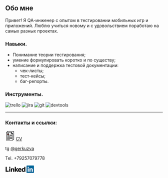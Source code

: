 ## Обо мне

Привет! 
Я QA-инженер с опытом в тестировании мобильных игр и приложений. Люблю учиться новому и с удовольствием поработаю на самых разных проектах.

### Навыки.

- Понимание теории тестирования;
- умение формулировать коротко и по существу;
- написание и поддержка тестовой документации:
  - чек-листы;
  - тест-кейсы;
  - баг-репорты.


### Инструменты.
![trello](https://img.shields.io/badge/Trello-090909)
![jira](https://img.shields.io/badge/Jira-090909)
![git](https://img.shields.io/badge/Git-090909)
![devtools](https://img.shields.io/badge/DevTools-090909)


___


### Контакты и ссылки:

  ![cv](https://github.com/Gerkuz/Gerkuz/blob/main/assets/cv2.png) [CV](https://hh.ru/resume/9d44f293ff0d583bc40039ed1f453364753673)

tg [@gerkuzya](https://t.me/gerkuzya)

Tel. +79257079778

[![LinkedIN](https://github.com/Gerkuz/Gerkuz/blob/main/assets/LinkedIn_Logo2.svg.png)](https://www.linkedin.com/in/maria-ivanova-0930a9214/)
